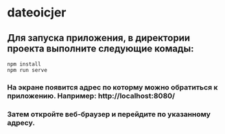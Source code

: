 # dateoicjer

## Для запуска приложения, в директории проекта выполните следующие комады:
```
npm install
npm run serve
```

### На экране появится адрес по которму можно обратиться к приложению. Например: http://localhost:8080/
### Затем откройте веб-браузер и перейдите по указанному адресу.
